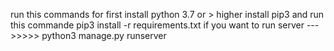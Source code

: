 run this commands
for first install python 3.7 or > higher
install pip3 and run this commande pip3 install -r requirements.txt
if you want to run server --->>>>>  python3 manage.py runserver
